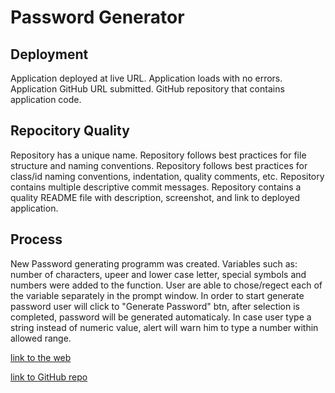 # Password Generator 

## Deployment
<p> 
Application deployed at live URL.
Application loads with no errors.
Application GitHub URL submitted.
GitHub repository that contains application code.
</p>

## Repocitory Quality
<p>
Repository has a unique name.
Repository follows best practices for file structure and naming conventions.
Repository follows best practices for class/id naming conventions, indentation, quality comments, etc.
Repository contains multiple descriptive commit messages.
Repository contains a quality README file with description, screenshot, and link to deployed application.
</p>

## Process 
<p>
New Password generating programm was created. Variables such as: number of characters, upeer and lower case letter, special symbols and numbers were added to the function. User are able to chose/regect each of the variable separately in the prompt window. In order to start generate password user will click to "Generate Password" btn, after selection is completed, password will be generated automaticaly. In case user type a string instead of numeric value, alert will warn him to type a number within allowed range. 
</p>

[link to the web](https://aleksamik.github.io/Password-generator/)

[link to GitHub repo](https://github.com/AleksaMik/Password-generator)